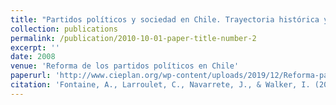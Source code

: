 ```yaml
---
title: "Partidos políticos y sociedad en Chile. Trayectoria histórica y mutaciones recientes"
collection: publications
permalink: /publication/2010-10-01-paper-title-number-2
excerpt: ''
date: 2008
venue: 'Reforma de los partidos políticos en Chile'
paperurl: 'http://www.cieplan.org/wp-content/uploads/2019/12/Reforma-partidos-politicos_Capitulo_1_P3_partidos-politicos-y-sociedad-en-chile_juan-pablo-luna.pdff'
citation: 'Fontaine, A., Larroulet, C., Navarrete, J., & Walker, I. (2008). Partidos políticos y sociedad en Chile. Trayectoria histórica y mutaciones recientes. Reforma de los partidos políticos en Chile.'
---
```

